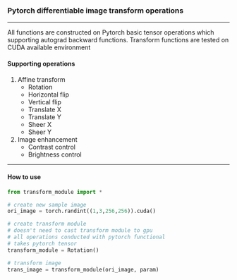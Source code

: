 ### Pytorch differentiable image transform operations
----------------------
All functions are constructed on Pytorch basic tensor operations which supporting autograd backward functions.
Transform functions are tested on CUDA available environment
#### Supporting operations
1. Affine transform
    * Rotation
    * Horizontal flip
    * Vertical flip
    * Translate X
    * Translate Y
    * Sheer X
    * Sheer Y
2. Image enhancement
    * Contrast control
    * Brightness control
-----------------------
#### How to use
~~~python
from transform_module import *

# create new sample image
ori_image = torch.randint((1,3,256,256)).cuda()

# create transform module
# doesn't need to cast transform module to gpu
# all operations conducted with pytorch functional
# takes pytorch tensor
transform_module = Rotation() 

# transform image
trans_image = transform_module(ori_image, param)
~~~